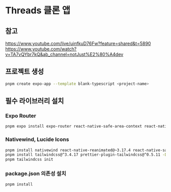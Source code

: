 # Threads 클론 앱

## 참고

https://www.youtube.com/live/uinfkuD76Fw?feature=shared&t=5890
https://www.youtube.com/watch?v=TA7vQYbr7kQ&ab_channel=notJust%E2%80%A4dev

## 프로젝트 생성

```bash
pnpm create expo-app --template blank-typescript <project-name>
```

## 필수 라이브러리 설치

### Expo Router

```bash
pnpm expo install expo-router react-native-safe-area-context react-native-screens expo-linking expo-constants expo-status-bar
```

### Nativewind, Lucide Icons

```bash
pnpm install nativewind react-native-reanimated@~3.17.4 react-native-safe-area-context@5.4.0 lucide-react-native
pnpm install tailwindcss@^3.4.17 prettier-plugin-tailwindcss@^0.5.11 -D
pnpm tailwindcss init
```

### package.json 의존성 설치

```bash
pnpm install
```

